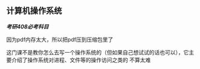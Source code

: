 ## 计算机操作系统
***考研408必考科目***

因为pdf内存太大，所以把pdf压到压缩包里了

这门课不是教你怎么去写一个操作系统的（但如果自己想试试的话也可以），它主要介绍了操作系统对进程、文件等的操作访问之类的
不算太难